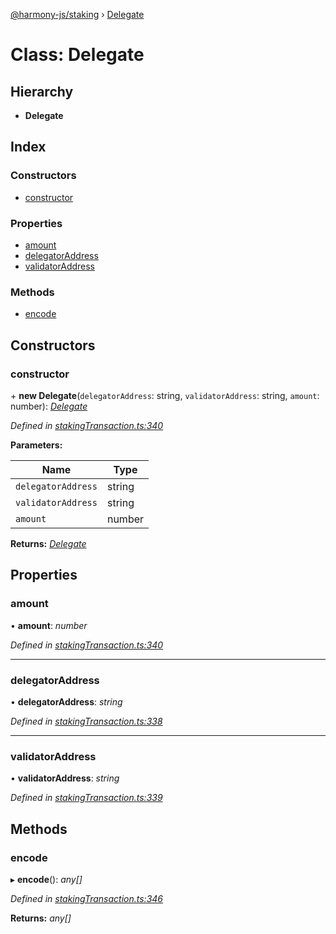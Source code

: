 [@harmony-js/staking](../globals.md) › [Delegate](delegate.md)

# Class: Delegate

## Hierarchy

* **Delegate**

## Index

### Constructors

* [constructor](delegate.md#constructor)

### Properties

* [amount](delegate.md#amount)
* [delegatorAddress](delegate.md#delegatoraddress)
* [validatorAddress](delegate.md#validatoraddress)

### Methods

* [encode](delegate.md#encode)

## Constructors

###  constructor

\+ **new Delegate**(`delegatorAddress`: string, `validatorAddress`: string, `amount`: number): *[Delegate](delegate.md)*

*Defined in [stakingTransaction.ts:340](https://github.com/FireStack-Lab/Harmony-sdk-core/blob/bb13a3b/packages/harmony-staking/src/stakingTransaction.ts#L340)*

**Parameters:**

Name | Type |
------ | ------ |
`delegatorAddress` | string |
`validatorAddress` | string |
`amount` | number |

**Returns:** *[Delegate](delegate.md)*

## Properties

###  amount

• **amount**: *number*

*Defined in [stakingTransaction.ts:340](https://github.com/FireStack-Lab/Harmony-sdk-core/blob/bb13a3b/packages/harmony-staking/src/stakingTransaction.ts#L340)*

___

###  delegatorAddress

• **delegatorAddress**: *string*

*Defined in [stakingTransaction.ts:338](https://github.com/FireStack-Lab/Harmony-sdk-core/blob/bb13a3b/packages/harmony-staking/src/stakingTransaction.ts#L338)*

___

###  validatorAddress

• **validatorAddress**: *string*

*Defined in [stakingTransaction.ts:339](https://github.com/FireStack-Lab/Harmony-sdk-core/blob/bb13a3b/packages/harmony-staking/src/stakingTransaction.ts#L339)*

## Methods

###  encode

▸ **encode**(): *any[]*

*Defined in [stakingTransaction.ts:346](https://github.com/FireStack-Lab/Harmony-sdk-core/blob/bb13a3b/packages/harmony-staking/src/stakingTransaction.ts#L346)*

**Returns:** *any[]*
